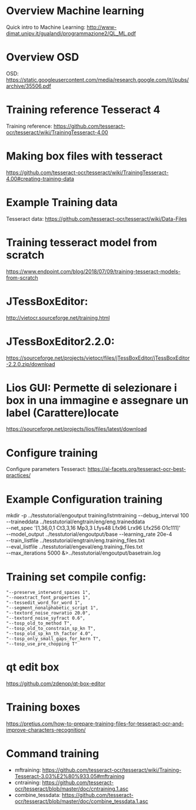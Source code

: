 # Overview Machine learning
Quick intro to Machine Learning: http://www-dimat.unipv.it/gualandi/programmazione2/QL_ML.pdf

# Overview OSD
OSD: https://static.googleusercontent.com/media/research.google.com/it//pubs/archive/35506.pdf

# Training reference Tesseract 4
Training reference: https://github.com/tesseract-ocr/tesseract/wiki/TrainingTesseract-4.00

# Making box files with tesseract
https://github.com/tesseract-ocr/tesseract/wiki/TrainingTesseract-4.00#creating-training-data

# Example Training data
Tesseract data: https://github.com/tesseract-ocr/tesseract/wiki/Data-Files

# Training tesseract model from scratch
https://www.endpoint.com/blog/2018/07/09/training-tesseract-models-from-scratch

# JTessBoxEditor:
http://vietocr.sourceforge.net/training.html

# JTessBoxEditor2.2.0:
https://sourceforge.net/projects/vietocr/files/jTessBoxEditor/jTessBoxEditor-2.2.0.zip/download

# Lios GUI: Permette di selezionare i box in una immagine e assegnare un label (Carattere)locate
https://sourceforge.net/projects/lios/files/latest/download

# Configure training
Configure parameters Tesseract: https://ai-facets.org/tesseract-ocr-best-practices/


# Example Configuration training
mkdir -p ../tesstutorial/engoutput
training/lstmtraining --debug_interval 100 \
  --traineddata ../tesstutorial/engtrain/eng/eng.traineddata \
  --net_spec '[1,36,0,1 Ct3,3,16 Mp3,3 Lfys48 Lfx96 Lrx96 Lfx256 O1c111]' \
  --model_output ../tesstutorial/engoutput/base --learning_rate 20e-4 \
  --train_listfile ../tesstutorial/engtrain/eng.training_files.txt \
  --eval_listfile ../tesstutorial/engeval/eng.training_files.txt \
  --max_iterations 5000 &>../tesstutorial/engoutput/basetrain.log

# Training set compile config:
    "--preserve_interword_spaces 1",
    "--noextract_font_properties 1",
    "--tessedit_word_for_word 1",
    "--segment_nonalphabetic_script 1",
    "--textord_noise_rowratio 20.0",
    "--textord_noise_syfract 0.6",
    "--tosp_old_to_method T",
    "--tosp_old_to_constrain_sp_kn T",
    "--tosp_old_sp_kn_th_factor 4.0",
    "--tosp_only_small_gaps_for_kern T",
    "--tosp_use_pre_chopping T"

# qt edit box
https://github.com/zdenop/qt-box-editor

# Training boxes 
https://pretius.com/how-to-prepare-training-files-for-tesseract-ocr-and-improve-characters-recognition/

# Command training
- mftraining: https://github.com/tesseract-ocr/tesseract/wiki/Training-Tesseract-3.03%E2%80%933.05#mftraining
- cntraining: https://github.com/tesseract-ocr/tesseract/blob/master/doc/cntraining.1.asc
- combine_tessdata: https://github.com/tesseract-ocr/tesseract/blob/master/doc/combine_tessdata.1.asc